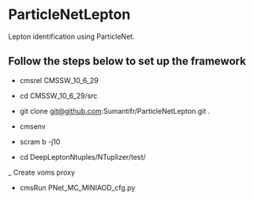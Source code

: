 # ParticleNetLepton
Lepton identification using ParticleNet. 

## Follow the steps below to set up the framework

- cmsrel CMSSW_10_6_29

- cd CMSSW_10_6_29/src

- git clone git@github.com:Sumantifr/ParticleNetLepton.git .

- cmsenv

- scram b -j10

- cd DeepLeptonNtuples/NTuplizer/test/

_ Create voms proxy 

- cmsRun PNet_MC_MINIAOD_cfg.py 
